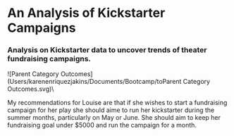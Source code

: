 # An Analysis of Kickstarter Campaigns
### Analysis on Kickstarter data to uncover trends of theater fundraising campaigns. 
![Parent Category Outcomes](Users/karenenriquezjakins/Documents/Bootcamp/toParent Category Outcomes.svg)\

My recommendations for Louise are that if she wishes to start a fundraising campaign for her play she should aime to run her kickstarter during the summer months, particularly on May or June.  She should aim to keep her fundraising goal under $5000 and run the campaign for a month. 
